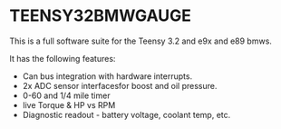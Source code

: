 # TEENSY32BMWGAUGE

This is a full software suite for the Teensy 3.2 and e9x and e89 bmws.  

It has the following features:  
- Can bus integration with hardware interrupts.  
- 2x ADC sensor interfacesfor boost and oil pressure.  
- 0-60 and 1/4 mile timer
- live Torque & HP vs RPM
- Diagnostic readout - battery voltage, coolant temp, etc.
